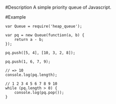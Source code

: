 #Description
A simple priority queue of Javascript.

#Example

    var Queue = require('heap_queue');

    var pq = new Queue(function(a, b) {
        return a - b;
    });

    pq.push([5, 4], [10, 3, 2, 8]);

    pq.push(1, 6, 7, 9);

    // => 10
    console.log(pq.length);

    // 1 2 3 4 5 6 7 8 9 10
    while (pq.length > 0) {
        console.log(pq.pop());
    }
